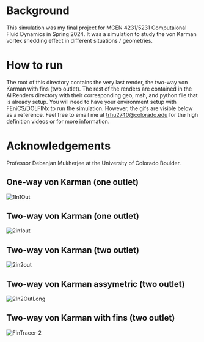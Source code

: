 # Background
This simulation was my final project for MCEN 4231/5231 Computaional Fluid Dynamics in Spring 2024. It was a simulation to study the von Karman vortex shedding effect in different situations / geometries. 

# How to run
The root of this directory contains the very last render, the two-way von Karman with fins (two outlet). The rest of the renders are contained in the AllRenders directory with their corresponding geo, msh, and python file that is already setup. You will need to have your environment setup with FEniCS/DOLFINx to run the simulation. However, the gifs are visible below as a reference. Feel free to email me at trhu2740@colorado.edu for the high definition videos or for more information.

# Acknowledgements
Professor Debanjan Mukherjee at the University of Colorado Boulder. 

## One-way von Karman (one outlet)
![1In1Out](https://github.com/user-attachments/assets/207581da-abc4-4c06-9b86-0d56c7968915)

## Two-way von Karman (one outlet)
![2in1out](https://github.com/user-attachments/assets/b7385947-efcd-446f-b73d-c62241cd2c62)

## Two-way von Karman (two outlet)
![2in2out](https://github.com/user-attachments/assets/fa54b23e-2422-4bf0-86a8-ae81f89b963f)

## Two-way von Karman assymetric (two outlet)
![2In2OutLong](https://github.com/user-attachments/assets/29f4736a-74a3-4a83-bd8f-159868c00f47)

## Two-way von Karman with fins (two outlet)
![FinTracer-2](https://github.com/user-attachments/assets/ae47c568-ddb6-4a95-b905-97afaa195f51)
